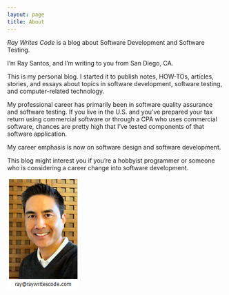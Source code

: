 ```yaml
---
layout: page
title: About
---
```


*Ray Writes Code* is a blog about Software Development and Software Testing.

I’m Ray Santos, and I’m writing to you from San Diego, CA.

This is my personal blog. I started it to publish notes, HOW-TOs, articles, stories, and essays about topics in software development, software testing, and computer-related technology.

My professional career has primarily been in software quality assurance and software testing. If you live in the U.S. and you’ve prepared your tax return using commercial software or through a CPA who uses commercial software, chances are pretty high that I’ve tested components of that software application.

My career emphasis is now on software design and software development.

This blog might interest you if you’re a hobbyist programmer or someone who is considering a career change into software development.

![raywritescode](/images/aboutPhoto.png)
